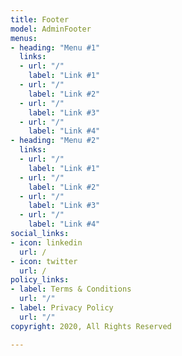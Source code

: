 ```yaml
---
title: Footer
model: AdminFooter
menus:
- heading: "Menu #1"
  links:
  - url: "/"
    label: "Link #1"
  - url: "/"
    label: "Link #2"
  - url: "/"
    label: "Link #3"
  - url: "/"
    label: "Link #4"
- heading: "Menu #2"
  links:
  - url: "/"
    label: "Link #1"
  - url: "/"
    label: "Link #2"
  - url: "/"
    label: "Link #3"
  - url: "/"
    label: "Link #4"
social_links:
- icon: linkedin
  url: /
- icon: twitter
  url: /
policy_links:
- label: Terms & Conditions
  url: "/"
- label: Privacy Policy
  url: "/"
copyright: 2020, All Rights Reserved

---
```

